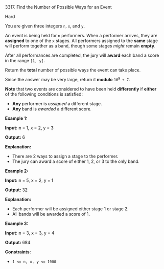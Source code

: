 3317\. Find the Number of Possible Ways for an Event

Hard

You are given three integers `n`, `x`, and `y`.

An event is being held for `n` performers. When a performer arrives, they are **assigned** to one of the `x` stages. All performers assigned to the **same** stage will perform together as a band, though some stages _might_ remain **empty**.

After all performances are completed, the jury will **award** each band a score in the range `[1, y]`.

Return the **total** number of possible ways the event can take place.

Since the answer may be very large, return it **modulo** <code>10<sup>9</sup> + 7</code>.

**Note** that two events are considered to have been held **differently** if **either** of the following conditions is satisfied:

*   **Any** performer is _assigned_ a different stage.
*   **Any** band is _awarded_ a different score.

**Example 1:**

**Input:** n = 1, x = 2, y = 3

**Output:** 6

**Explanation:**

*   There are 2 ways to assign a stage to the performer.
*   The jury can award a score of either 1, 2, or 3 to the only band.

**Example 2:**

**Input:** n = 5, x = 2, y = 1

**Output:** 32

**Explanation:**

*   Each performer will be assigned either stage 1 or stage 2.
*   All bands will be awarded a score of 1.

**Example 3:**

**Input:** n = 3, x = 3, y = 4

**Output:** 684

**Constraints:**

*   `1 <= n, x, y <= 1000`